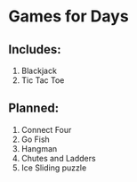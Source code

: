 # Games for Days

## Includes:
1. Blackjack
2. Tic Tac Toe

## Planned:
1. Connect Four
2. Go Fish
3. Hangman
4. Chutes and Ladders
5. Ice Sliding puzzle